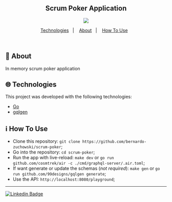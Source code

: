 <h2 align="center">
  Scrum Poker Application
</h2>

<p align="center">
  <img src="https://img.shields.io/static/v1?label=Status&message=Finished&color=5cb85c&style=for-the-badge" />
</p>

<p align="center">
  <a href="#-technologies">Technologies</a>&nbsp;&nbsp;&nbsp;|&nbsp;&nbsp;&nbsp;
  <a href="#-about">About</a>&nbsp;&nbsp;&nbsp;|&nbsp;&nbsp;&nbsp;
  <a href="#information_source-how-to-use">How To Use</a>&nbsp;&nbsp;&nbsp;
</p>

<br />

## 📕 About

In memory scrum poker application

## 🌐 Technologies

This project was developed with the following technologies:

- [Go](https://go.dev/)
- [gqlgen](https://gqlgen.com/)

## :information_source: How To Use

- Clone this repository: `git clone https://github.com/bernardo-zuchowski/scrum-poker`;
- Go into the repository: `cd scrum-poker`;
- Run the app with live-reload: `make dev` or `go run github.com/cosmtrek/air -c ./cmd/graphql-server/.air.toml`;
- If want generate or update the schemas (_not required_): `make gen` or `go run github.com/99designs/gqlgen generate`;
- Use the API: `http://localhost:8080/playground`;

---

[![Linkedin Badge](https://img.shields.io/badge/-LinkedIn-blue?style=flat-square&logo=Linkedin&logoColor=white&link=https://www.linkedin.com/in/dominickbrasileiro/)](https://www.linkedin.com/in/bernardo-s-zuchowski-254937142/)
